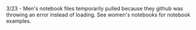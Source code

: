 



3/23 - Men's notebook files temporarily pulled because they github was throwing an error instead of loading. See women's notebooks for notebook examples.
